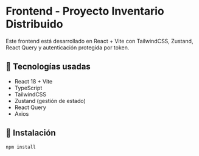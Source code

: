 # Frontend - Proyecto Inventario Distribuido

Este frontend está desarrollado en React + Vite con TailwindCSS, Zustand, React Query y autenticación protegida por token.

## 🚀 Tecnologías usadas

- React 18 + Vite
- TypeScript
- TailwindCSS
- Zustand (gestión de estado)
- React Query
- Axios

## 🔧 Instalación

```bash
npm install
